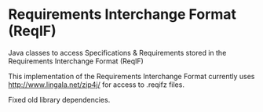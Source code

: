 # Requirements Interchange Format (ReqIF)
Java classes to access Specifications &amp; Requirements stored in the Requirements Interchange Format (ReqIF)

This implementation of the Requirements Interchange Format currently uses http://www.lingala.net/zip4j/ for access to .reqifz files.

Fixed old library dependencies.
